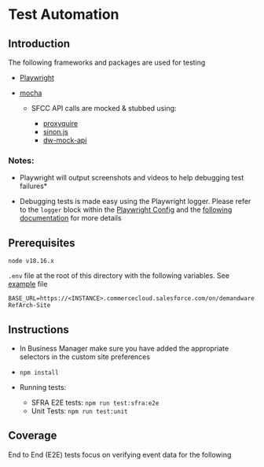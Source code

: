 # Test Automation

## Introduction

The following frameworks and packages are used for testing

 - [Playwright](https://playwright.dev/)
 - [mocha](https://mochajs.org/)

    - SFCC API calls are mocked & stubbed using:

        - [proxyquire](https://github.com/thlorenz/proxyquire)
        - [sinon.js](https://sinonjs.org/)
        - [dw-mock-api](https://github.com/SalesforceCommerceCloud/dw-api-mock)


### Notes:
- Playwright will output screenshots and videos to help debugging test failures*

- Debugging tests is made easy using the Playwright logger. Please refer to the `logger` block within the [Playwright Config](./playwright.config.js) and the [following documentation](https://playwright.dev/docs/api/class-logger) for more details

## Prerequisites

`node v18.16.x`

`.env` file at the root of this directory with the following variables. See [example](env.example) file

```
BASE_URL=https://<INSTANCE>.commercecloud.salesforce.com/on/demandware.store/Sites-RefArch-Site
```

## Instructions

- In Business Manager make sure you have added the appropriate selectors in the custom site preferences
- `npm install`
- Running tests:

    - SFRA E2E tests: `npm run test:sfra:e2e`
    - Unit Tests: `npm run test:unit`

## Coverage

End to End (E2E) tests focus on verifying event data for the following
